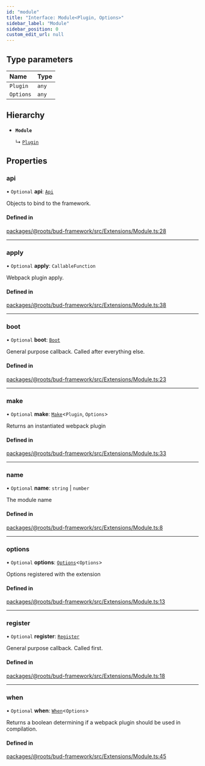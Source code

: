 ```yaml
---
id: "module"
title: "Interface: Module<Plugin, Options>"
sidebar_label: "Module"
sidebar_position: 0
custom_edit_url: null
---
```


## Type parameters

| Name | Type |
| :------ | :------ |
| `Plugin` | `any` |
| `Options` | `any` |

## Hierarchy

- **`Module`**

  ↳ [`Plugin`](plugin.md)

## Properties

### api

• `Optional` **api**: [`Api`](../modules/module.md#api)

Objects to bind to the framework.

#### Defined in

[packages/@roots/bud-framework/src/Extensions/Module.ts:28](https://github.com/roots/bud/blob/ed066101/packages/@roots/bud-framework/src/Extensions/Module.ts#L28)

___

### apply

• `Optional` **apply**: `CallableFunction`

Webpack plugin apply.

#### Defined in

[packages/@roots/bud-framework/src/Extensions/Module.ts:38](https://github.com/roots/bud/blob/ed066101/packages/@roots/bud-framework/src/Extensions/Module.ts#L38)

___

### boot

• `Optional` **boot**: [`Boot`](../modules/module.md#boot)

General purpose callback. Called after everything else.

#### Defined in

[packages/@roots/bud-framework/src/Extensions/Module.ts:23](https://github.com/roots/bud/blob/ed066101/packages/@roots/bud-framework/src/Extensions/Module.ts#L23)

___

### make

• `Optional` **make**: [`Make`](../modules/module.md#make)<`Plugin`, `Options`\>

Returns an instantiated webpack plugin

#### Defined in

[packages/@roots/bud-framework/src/Extensions/Module.ts:33](https://github.com/roots/bud/blob/ed066101/packages/@roots/bud-framework/src/Extensions/Module.ts#L33)

___

### name

• `Optional` **name**: `string` \| `number`

The module name

#### Defined in

[packages/@roots/bud-framework/src/Extensions/Module.ts:8](https://github.com/roots/bud/blob/ed066101/packages/@roots/bud-framework/src/Extensions/Module.ts#L8)

___

### options

• `Optional` **options**: [`Options`](../modules/module.md#options)<`Options`\>

Options registered with the extension

#### Defined in

[packages/@roots/bud-framework/src/Extensions/Module.ts:13](https://github.com/roots/bud/blob/ed066101/packages/@roots/bud-framework/src/Extensions/Module.ts#L13)

___

### register

• `Optional` **register**: [`Register`](../modules/module.md#register)

General purpose callback. Called first.

#### Defined in

[packages/@roots/bud-framework/src/Extensions/Module.ts:18](https://github.com/roots/bud/blob/ed066101/packages/@roots/bud-framework/src/Extensions/Module.ts#L18)

___

### when

• `Optional` **when**: [`When`](../modules/module.md#when)<`Options`\>

Returns a boolean determining if
a webpack plugin should be used in
compilation.

#### Defined in

[packages/@roots/bud-framework/src/Extensions/Module.ts:45](https://github.com/roots/bud/blob/ed066101/packages/@roots/bud-framework/src/Extensions/Module.ts#L45)
